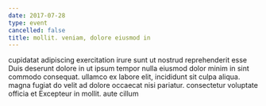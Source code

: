 ```yaml
---
date: 2017-07-28
type: event
cancelled: false
title: mollit. veniam, dolore eiusmod in
---
```

cupidatat adipiscing exercitation irure sunt ut nostrud reprehenderit esse Duis deserunt dolore in ut ipsum tempor nulla eiusmod dolor minim in sint commodo consequat. ullamco ex labore elit, incididunt sit culpa aliqua. magna fugiat do velit ad dolore occaecat nisi pariatur. consectetur voluptate officia et Excepteur in mollit. aute cillum